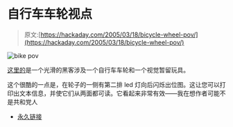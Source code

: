 # 自行车车轮视点

> 原文:[https://hackaday.com/2005/03/18/bicycle-wheel-pov/](https://hackaday.com/2005/03/18/bicycle-wheel-pov/)

![bike pov](../Images/1469017d63782ebbdd468116e541b42c.png)

[这里的](http://drewish.com/blogger/archives/2005/03/17/2sided_pov_toy.html)是一个光滑的黑客涉及一个自行车车轮和一个视觉暂留玩具。

这个很酷的一点是，在轮子的一侧有第二排 led 灯向后闪烁出位图。这让您可以打印出文本信息，并使它们从两面都可读。它看起来非常有效——我在想作者可能不是共和党人

*   [永久链接](http://drewish.com/blogger/archives/2005/03/17/2sided_pov_toy.html)